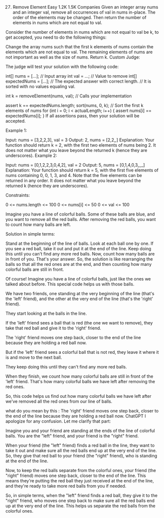 <!-- CHALLENGE : -->
27. Remove Element
Easy
1.2K
1.5K
Companies
Given an integer array nums and an integer val, remove all occurrences of val in nums in-place. The order of the elements may be changed. Then return the number of elements in nums which are not equal to val.

Consider the number of elements in nums which are not equal to val be k, to get accepted, you need to do the following things:

Change the array nums such that the first k elements of nums contain the elements which are not equal to val. The remaining elements of nums are not important as well as the size of nums.
Return k.
Custom Judge:

The judge will test your solution with the following code:

int[] nums = [...]; // Input array
int val = ...; // Value to remove
int[] expectedNums = [...]; // The expected answer with correct length.
                            // It is sorted with no values equaling val.

int k = removeElement(nums, val); // Calls your implementation

assert k == expectedNums.length;
sort(nums, 0, k); // Sort the first k elements of nums
for (int i = 0; i < actualLength; i++) {
    assert nums[i] == expectedNums[i];
}
If all assertions pass, then your solution will be accepted.

 

Example 1:

Input: nums = [3,2,2,3], val = 3
Output: 2, nums = [2,2,_,_]
Explanation: Your function should return k = 2, with the first two elements of nums being 2.
It does not matter what you leave beyond the returned k (hence they are underscores).
Example 2:

Input: nums = [0,1,2,2,3,0,4,2], val = 2
Output: 5, nums = [0,1,4,0,3,_,_,_]
Explanation: Your function should return k = 5, with the first five elements of nums containing 0, 0, 1, 3, and 4.
Note that the five elements can be returned in any order.
It does not matter what you leave beyond the returned k (hence they are underscores).
 

Constraints:

0 <= nums.length <= 100
0 <= nums[i] <= 50
0 <= val <= 100

<!-- CHALLENGE EXPLAINED : -->
Imagine you have a line of colorful balls. Some of these balls are blue, and you want to remove all the red balls. After removing the red balls, you want to count how many balls are left.


<!-- SOLUTION EXPLAINED -->
Solution in simple terms:

Stand at the beginning of the line of balls.
Look at each ball one by one.
If you see a red ball, take it out and put it at the end of the line.
Keep doing this until you can't find any more red balls.
Now, count how many balls are in front of you. That's your answer.
So, the solution is like rearranging the balls so that all the red ones are at the end, and then counting how many colorful balls are still in front.


Of course! Imagine you have a line of colorful balls, just like the ones we talked about before. This special code helps us with those balls.

We have two friends, one standing at the very beginning of the line (that's the 'left' friend), and the other at the very end of the line (that's the 'right' friend).

They start looking at the balls in the line.

If the 'left' friend sees a ball that is red (the one we want to remove), they take that red ball and give it to the 'right' friend.

The 'right' friend moves one step back, closer to the end of the line because they are holding a red ball now.

But if the 'left' friend sees a colorful ball that is not red, they leave it where it is and move to the next ball.

They keep doing this until they can't find any more red balls.

When they finish, we count how many colorful balls are still in front of the 'left' friend. That's how many colorful balls we have left after removing the red ones.

So, this code helps us find out how many colorful balls we have left after we've removed all the red ones from our line of balls.


<!-- CODE EXPLAINED -->
what do you mean by this : The 'right' friend moves one step back, closer to the end of the line because they are holding a red ball now.
ChatGPT
I apologize for any confusion. Let me clarify that part:

Imagine you and your friend are standing at the ends of the line of colorful balls. You are the "left" friend, and your friend is the "right" friend.

When your friend (the "left" friend) finds a red ball in the line, they want to take it out and make sure all the red balls end up at the very end of the line. So, they give that red ball to your friend (the "right" friend), who is standing at the end of the line.

Now, to keep the red balls separate from the colorful ones, your friend (the "right" friend) moves one step back, closer to the end of the line. This means they're putting the red ball they just received at the end of the line, and they're ready to take more red balls from you if needed.

So, in simple terms, when the "left" friend finds a red ball, they give it to the "right" friend, who moves one step back to make sure all the red balls end up at the very end of the line. This helps us separate the red balls from the colorful ones.






